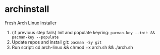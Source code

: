 # archinstall
Fresh Arch Linux Installer

1. (if previous step fails) Init and populate keyring: `pacman-key --init && pacman-key --populate`
2. Update repos and install git: `pacman -Sy git`
3. Run script: cd arch-linux && chmod +x arch.sh && ./arch.sh
